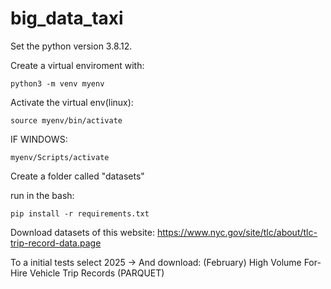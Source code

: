 # big_data_taxi

Set the python version 3.8.12.

Create a virtual enviroment with:
```
python3 -m venv myenv
```
Activate the virtual env(linux):
```
source myenv/bin/activate
```
IF WINDOWS: 
```
myenv/Scripts/activate
```
Create a folder called "datasets"

run in the bash: 
```
pip install -r requirements.txt
```

Download datasets of this website: https://www.nyc.gov/site/tlc/about/tlc-trip-record-data.page

To a initial tests select 2025 -> And download: (February) High Volume For-Hire Vehicle Trip Records (PARQUET) 
